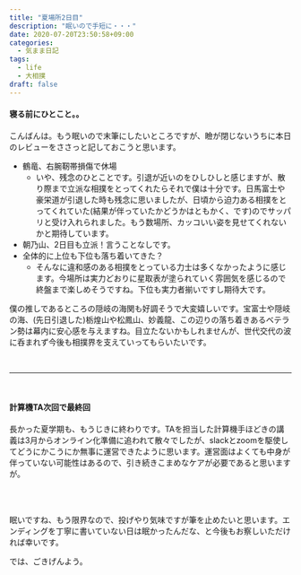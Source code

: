 ```yaml
---
title: "夏場所2日目"
description: "眠いので手短に・・・"
date: 2020-07-20T23:50:58+09:00
categories:
  - 気まま日記
tags:
  - life
  - 大相撲
draft: false
---
```


#### 寝る前にひとこと。。

こんばんは。もう眠いので末筆にしたいところですが、瞼が閉じないうちに本日のレビューをささっと記しておこうと思います。
<!--more-->
- 鶴竜、右腕靭帯損傷で休場
  - いや、残念のひとことです。引退が近いのをひしひしと感じますが、散り際まで立派な相撲をとってくれたらそれで僕は十分です。日馬富士や豪栄道が引退した時も残念に思いましたが、日頃から迫力ある相撲をとってくれていた(結果が伴っていたかどうかはともかく、です)のでサッパリと受け入れられました。もう数場所、カッコいい姿を見せてくれないかと期待しています。
- 朝乃山、2日目も立派！言うことなしです。
- 全体的に上位も下位も落ち着いてきた？
  - そんなに違和感のある相撲をとっている力士は多くなかったように感じます。今場所は実力どおりに星取表が塗られていく雰囲気を感じるので終盤まで楽しめそうですね。下位も実力者揃いですし期待大です。

僕の推しであるところの隠岐の海関も好調そうで大変嬉しいです。宝富士や隠岐の海、(先日引退した)栃煌山や松鳳山、妙義龍、この辺りの落ち着きあるベテラン勢は幕内に安心感を与えますね。目立たないかもしれませんが、世代交代の波に呑まれず今後も相撲界を支えていってもらいたいです。

<br>

---

<br>

#### 計算機TA次回で最終回

長かった夏学期も、もうじきに終わりです。TAを担当した計算機手ほどきの講義は3月からオンライン化準備に追われて散々でしたが、slackとzoomを駆使してどうにかこうにか無事に運営できたように思います。運営面はよくても中身が伴っていない可能性はあるので、引き続きこまめなケアが必要であると思いますが。

<br><br>

眠いですね、もう限界なので、投げやり気味ですが筆を止めたいと思います。エンディングを丁寧に書いていない日は眠かったんだな、と今後もお察しいただければ幸いです。

では、ごきげんよう。
